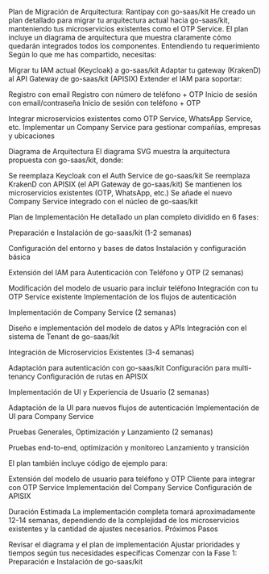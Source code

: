 Plan de Migración de Arquitectura: Rantipay con go-saas/kit
He creado un plan detallado para migrar tu arquitectura actual hacia go-saas/kit, manteniendo tus microservicios existentes como el OTP Service. El plan incluye un diagrama de arquitectura que muestra claramente cómo quedarán integrados todos los componentes.
Entendiendo tu requerimiento
Según lo que me has compartido, necesitas:

Migrar tu IAM actual (Keycloak) a go-saas/kit
Adaptar tu gateway (KrakenD) al API Gateway de go-saas/kit (APISIX)
Extender el IAM para soportar:

Registro con email
Registro con número de teléfono + OTP
Inicio de sesión con email/contraseña
Inicio de sesión con teléfono + OTP


Integrar microservicios existentes como OTP Service, WhatsApp Service, etc.
Implementar un Company Service para gestionar compañías, empresas y ubicaciones

Diagrama de Arquitectura
El diagrama SVG muestra la arquitectura propuesta con go-saas/kit, donde:

Se reemplaza Keycloak con el Auth Service de go-saas/kit
Se reemplaza KrakenD con APISIX (el API Gateway de go-saas/kit)
Se mantienen los microservicios existentes (OTP, WhatsApp, etc.)
Se añade el nuevo Company Service integrado con el núcleo de go-saas/kit

Plan de Implementación
He detallado un plan completo dividido en 6 fases:

Preparación e Instalación de go-saas/kit (1-2 semanas)

Configuración del entorno y bases de datos
Instalación y configuración básica


Extensión del IAM para Autenticación con Teléfono y OTP (2 semanas)

Modificación del modelo de usuario para incluir teléfono
Integración con tu OTP Service existente
Implementación de los flujos de autenticación


Implementación de Company Service (2 semanas)

Diseño e implementación del modelo de datos y APIs
Integración con el sistema de Tenant de go-saas/kit


Integración de Microservicios Existentes (3-4 semanas)

Adaptación para autenticación con go-saas/kit
Configuración para multi-tenancy
Configuración de rutas en APISIX


Implementación de UI y Experiencia de Usuario (2 semanas)

Adaptación de la UI para nuevos flujos de autenticación
Implementación de UI para Company Service


Pruebas Generales, Optimización y Lanzamiento (2 semanas)

Pruebas end-to-end, optimización y monitoreo
Lanzamiento y transición



El plan también incluye código de ejemplo para:

Extensión del modelo de usuario para teléfono y OTP
Cliente para integrar con OTP Service
Implementación del Company Service
Configuración de APISIX

Duración Estimada
La implementación completa tomará aproximadamente 12-14 semanas, dependiendo de la complejidad de los microservicios existentes y la cantidad de ajustes necesarios.
Próximos Pasos

Revisar el diagrama y el plan de implementación
Ajustar prioridades y tiempos según tus necesidades específicas
Comenzar con la Fase 1: Preparación e Instalación de go-saas/kit